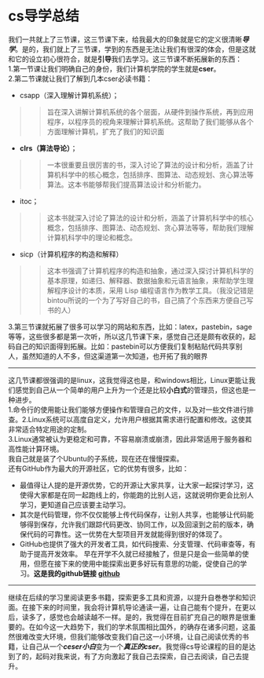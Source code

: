# cs导学总结

我们一共就上了三节课，这三节课下来，给我最大的印象就是它的定义很清晰***导学***。是的，我们就上了三节课，学到的东西是无法让我们有很深的体会，但是这就和它的设立初心很符合，就是**引导**我们去学习。这三节课不断拓展新的东西：<br>1.第一节课让我们明确自己的身份，我们计算机学院的学生就是**cser**。<br>2.第二节课就让我们了解到几本cser必读书籍：<br>
* csapp（深入理解计算机系统）；
>>旨在深入讲解计算机系统的各个层面，从硬件到操作系统，再到应用程序，以程序员的视角来理解计算机系统。这帮助了我们能够从各个方面理解计算机，扩充了我们的知识面
-  **clrs（算法导论）**；
>>一本很重要且很厉害的书，深入讨论了算法的设计和分析，涵盖了计算机科学中的核心概念，包括排序、图算法、动态规划、贪心算法等算法。这本书能够帮我们提高算法设计和分析能力。
*  itoc；
>>这本书就深入讨论了算法的设计和分析，涵盖了计算机科学中的核心概念，包括排序、图算法、动态规划、贪心算法等等，帮助我们理解计算机科学中的理论和概念。
*  sicp（计算机程序的构造和解释）
>>这本书强调了计算机程序的构造和抽象，通过深入探讨计算机科学的基本原理，如递归、解释器、数据抽象和元语言抽象，来帮助学生理解程序设计的本质，采用 Lisp 编程语言作为教学工具。（我没记错是bintou所说的一个为了写好自己的书，自己搞了个东西来方便自己写书的人）

3.第三节课就拓展了很多可以学习的网站和东西，比如：latex，pastebin，sage等等，这些很多都是第一次听，所以这几节课下来，感觉自己还是颇有收获的，起码自己的知识面得到拓展。比如：pastebin可以方便我们复制粘贴代码共享别人，虽然知道的人不多，但这渠道第一次知道，也开拓了我的眼界

-----
这几节课都很强调的是linux，这我觉得这也是，和windows相比，Linux更能让我们感觉到自己从一个简单的用户上升为一个还是比较**小白式**的管理员，但这也是一种进步。<br>1.命令行的使用能让我们能够方便操作和管理自己的文件，以及对一些文件进行排查。2.Linux系统可以高度自定义，允许用户根据其需求进行配置和修改。这使其非常适合特定用途的定制。<br>3.Linux通常被认为更稳定和可靠，不容易崩溃或崩溃，因此非常适用于服务器和高性能计算环境。<br>我自己就是装了个Ubuntu的子系统，现在还在慢慢探索。<br>还有GitHub作为最大的开源社区，它的优势有很多，比如：
- 最值得让人提的是开源优势，它的开源让大家共享，让大家一起探讨学习，这使得大家都是在同一起跑线上的，你能跑的比别人远，这就说明你更会比别人学习，更知道自己应该要主动学习。
- 其次是代码管理，你不仅仅能够上传代码保存，让别人共享，也能够让代码能够得到保存，允许我们跟踪代码更改、协同工作，以及回滚到之前的版本，确保代码的可靠性。这一优势在大型项目开发就能得到很好的体现了。
- GitHub也提供了强大的开发者工具，如代码搜索、分支管理、代码审查等，有助于提高开发效率。
早在开学不久就已经接触了，但是只是会一些简单的使用，但愿在接下来的使用中能探索出更多好玩有意思的功能，促使自己的学习。**这是我的github链接 [github](https://github.com/)**

----
继续在后续的学习里阅读更多书籍，探索更多工具和资源，以提升自巻巻学和知识面。在接下来的时间里，我会将计算机导论通读一遍，让自己能有个提升，在更以后，读多了，感觉也会越读越不一样。是的，我觉得在目前扩充自己的眼界是很重要的。在如今这一大趋势下，我们的学术氛围相比国外，的确存在诸多问题，这虽然很难改变大环境，但我们能够改变我们自己这一小环境，让自己阅读优秀的书籍，让自己从一个***ceser小白***变为一个***真正的cser***。我觉得cs导论课程的目的是达到了的，起码对我来说，有了方向激起了我自己去探索，自己去阅读，自己去提升。